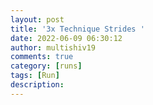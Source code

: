 ```yaml
---
layout: post
title: '3x Technique Strides '
date: 2022-06-09 06:30:12
author: multishiv19
comments: true
category: [runs]
tags: [Run]
description: 
---
```


<div width='100%' class='strava-embed-placeholder' data-embed-type='activity' data-embed-id='7281993478'></div>
<script src='https://strava-embeds.com/embed.js'></script>
